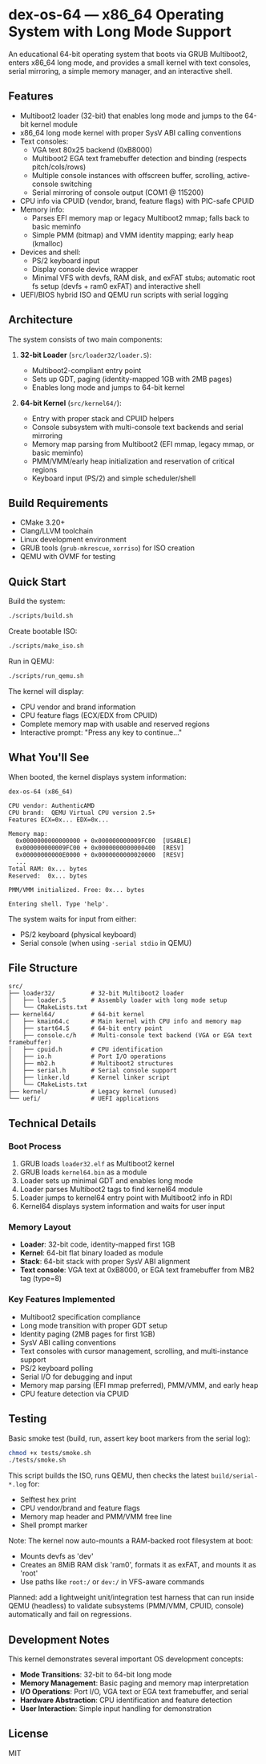 # dex-os-64 — x86_64 Operating System with Long Mode Support

An educational 64-bit operating system that boots via GRUB Multiboot2, enters x86_64 long mode, and provides a small kernel with text consoles, serial mirroring, a simple memory manager, and an interactive shell.

## Features

- Multiboot2 loader (32-bit) that enables long mode and jumps to the 64-bit kernel module
- x86_64 long mode kernel with proper SysV ABI calling conventions
- Text consoles:
   - VGA text 80x25 backend (0xB8000)
   - Multiboot2 EGA text framebuffer detection and binding (respects pitch/cols/rows)
   - Multiple console instances with offscreen buffer, scrolling, active-console switching
   - Serial mirroring of console output (COM1 @ 115200)
- CPU info via CPUID (vendor, brand, feature flags) with PIC-safe CPUID
- Memory info:
   - Parses EFI memory map or legacy Multiboot2 mmap; falls back to basic meminfo
   - Simple PMM (bitmap) and VMM identity mapping; early heap (kmalloc)
- Devices and shell:
   - PS/2 keyboard input
   - Display console device wrapper
   - Minimal VFS with devfs, RAM disk, and exFAT stubs; automatic root fs setup (devfs + ram0 exFAT) and interactive shell
- UEFI/BIOS hybrid ISO and QEMU run scripts with serial logging

## Architecture

The system consists of two main components:

1. **32-bit Loader** (`src/loader32/loader.S`):
   - Multiboot2-compliant entry point
   - Sets up GDT, paging (identity-mapped 1GB with 2MB pages)
   - Enables long mode and jumps to 64-bit kernel

2. **64-bit Kernel** (`src/kernel64/`):
   - Entry with proper stack and CPUID helpers
   - Console subsystem with multi-console text backends and serial mirroring
   - Memory map parsing from Multiboot2 (EFI mmap, legacy mmap, or basic meminfo)
   - PMM/VMM/early heap initialization and reservation of critical regions
   - Keyboard input (PS/2) and simple scheduler/shell

## Build Requirements

- CMake 3.20+
- Clang/LLVM toolchain
- Linux development environment
- GRUB tools (`grub-mkrescue`, `xorriso`) for ISO creation
- QEMU with OVMF for testing

## Quick Start

Build the system:
```bash
./scripts/build.sh
```

Create bootable ISO:
```bash
./scripts/make_iso.sh
```

Run in QEMU:
```bash
./scripts/run_qemu.sh
```

The kernel will display:
- CPU vendor and brand information
- CPU feature flags (ECX/EDX from CPUID)
- Complete memory map with usable and reserved regions
- Interactive prompt: "Press any key to continue..."

## What You'll See

When booted, the kernel displays system information:

```
dex-os-64 (x86_64)

CPU vendor: AuthenticAMD
CPU brand:  QEMU Virtual CPU version 2.5+
Features ECX=0x... EDX=0x...

Memory map:
  0x0000000000000000 + 0x000000000009FC00  [USABLE]
  0x000000000009FC00 + 0x0000000000000400  [RESV]
  0x00000000000E0000 + 0x0000000000020000  [RESV]
  ...
Total RAM: 0x... bytes
Reserved:  0x... bytes

PMM/VMM initialized. Free: 0x... bytes

Entering shell. Type 'help'.
```

The system waits for input from either:
- PS/2 keyboard (physical keyboard)
- Serial console (when using `-serial stdio` in QEMU)

## File Structure

```
src/
├── loader32/          # 32-bit Multiboot2 loader
│   ├── loader.S       # Assembly loader with long mode setup
│   └── CMakeLists.txt
├── kernel64/          # 64-bit kernel
│   ├── kmain64.c      # Main kernel with CPU info and memory map
│   ├── start64.S      # 64-bit entry point
│   ├── console.c/h    # Multi-console text backend (VGA or EGA text framebuffer)
│   ├── cpuid.h        # CPU identification
│   ├── io.h           # Port I/O operations
│   ├── mb2.h          # Multiboot2 structures
│   ├── serial.h       # Serial console support
│   ├── linker.ld      # Kernel linker script
│   └── CMakeLists.txt
├── kernel/            # Legacy kernel (unused)
└── uefi/              # UEFI applications
```

## Technical Details

### Boot Process
1. GRUB loads `loader32.elf` as Multiboot2 kernel
2. GRUB loads `kernel64.bin` as a module
3. Loader sets up minimal GDT and enables long mode
4. Loader parses Multiboot2 tags to find kernel64 module
5. Loader jumps to kernel64 entry point with Multiboot2 info in RDI
6. Kernel64 displays system information and waits for user input

### Memory Layout
- **Loader**: 32-bit code, identity-mapped first 1GB
- **Kernel**: 64-bit flat binary loaded as module
- **Stack**: 64-bit stack with proper SysV ABI alignment
- **Text console**: VGA text at 0xB8000, or EGA text framebuffer from MB2 tag (type=8)

### Key Features Implemented
- Multiboot2 specification compliance
- Long mode transition with proper GDT setup
- Identity paging (2MB pages for first 1GB)
- SysV ABI calling conventions
- Text consoles with cursor management, scrolling, and multi-instance support
- PS/2 keyboard polling
- Serial I/O for debugging and input
- Memory map parsing (EFI mmap preferred), PMM/VMM, and early heap
- CPU feature detection via CPUID

## Testing

Basic smoke test (build, run, assert key boot markers from the serial log):

```bash
chmod +x tests/smoke.sh
./tests/smoke.sh
```

This script builds the ISO, runs QEMU, then checks the latest `build/serial-*.log` for:
- Selftest hex print
- CPU vendor/brand and feature flags
- Memory map header and PMM/VMM free line
- Shell prompt marker

Note: The kernel now auto-mounts a RAM-backed root filesystem at boot:
- Mounts devfs as 'dev'
- Creates an 8MiB RAM disk 'ram0', formats it as exFAT, and mounts it as 'root'
- Use paths like `root:/` or `dev:/` in VFS-aware commands

Planned: add a lightweight unit/integration test harness that can run inside QEMU (headless) to validate subsystems (PMM/VMM, CPUID, console) automatically and fail on regressions.

## Development Notes

This kernel demonstrates several important OS development concepts:
- **Mode Transitions**: 32-bit to 64-bit long mode
- **Memory Management**: Basic paging and memory map interpretation  
- **I/O Operations**: Port I/O, VGA text or EGA text framebuffer, and serial
- **Hardware Abstraction**: CPU identification and feature detection
- **User Interaction**: Simple input handling for demonstration

## License

MIT
